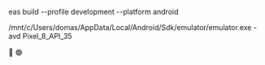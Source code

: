 eas build --profile development --platform android

/mnt/c/Users/domas/AppData/Local/Android/Sdk/emulator/emulator.exe -avd Pixel_8_API_35

🔴
🟢
